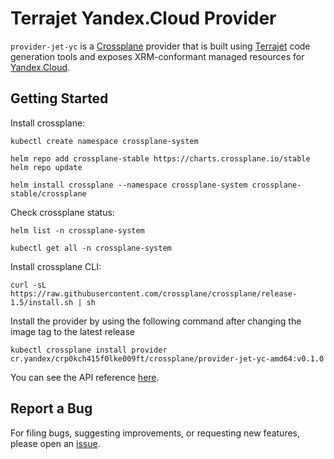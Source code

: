 # Terrajet Yandex.Cloud Provider

`provider-jet-yc` is a [Crossplane](https://crossplane.io/) provider that is built
using [Terrajet](https://github.com/crossplane-contrib/terrajet) code generation tools and exposes XRM-conformant
managed resources for
[Yandex.Cloud](https://cloud.yandex.com/).

## Getting Started

Install crossplane:

```
kubectl create namespace crossplane-system

helm repo add crossplane-stable https://charts.crossplane.io/stable
helm repo update

helm install crossplane --namespace crossplane-system crossplane-stable/crossplane 
```

Check crossplane status:

```
helm list -n crossplane-system

kubectl get all -n crossplane-system
```

Install crossplane CLI:

```shell
curl -sL https://raw.githubusercontent.com/crossplane/crossplane/release-1.5/install.sh | sh
```

Install the provider by using the following command after changing the image tag to
the latest release

```
kubectl crossplane install provider cr.yandex/crp0kch415f0lke009ft/crossplane/provider-jet-yc-amd64:v0.1.0
```

You can see the API reference [here](https://doc.crds.dev/github.com/crossplane-contrib/provider-jet-yc).

## Report a Bug

For filing bugs, suggesting improvements, or requesting new features, please open
an [issue](https://github.com/crossplane/provider-jet-yc/issues).
